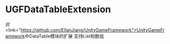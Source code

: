 # UGFDataTableExtension
对<link="https://github.com/EllanJiang/UnityGameFramework">UnityGameFramework</link>中DataTable模块的扩展  支持List和数组
